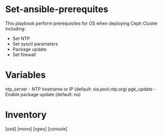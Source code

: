 Set-ansible-prerequites
=======================

This playbook perform prerequisites for OS when deploying Ceph Cluster including:
- Set NTP 
- Set sysctl parameters
- Package update
- Set firewall


Variables
=========

ntp_server - NTP hostname or IP (default: sia.pool.ntp.org)
pgk_update - Enable package update (default: no)

Inventory
=========

[osd]
[mons]
[rgws]
[console]

